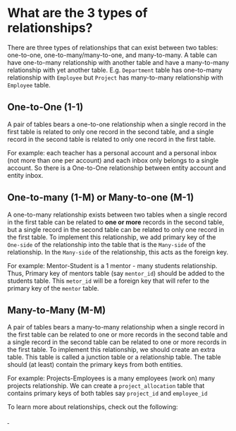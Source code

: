 # What are the 3 types of relationships?

There are three types of relationships that can exist between two tables:
one-to-one, one-to-many/many-to-one, and many-to-many. A table can have one-to-many relationship with another table and have a many-to-many relationship with yet another table. E.g. `Department` table has one-to-many relationship with `Employee` but `Project` has many-to-many relationship with `Employee` table.

## One-to-One (1-1)

A pair of tables bears a one-to-one relationship when a single record in the first table is related to only one record in the second table, and a single record in the second table is related to only one record in the first table.

For example: each teacher has a personal account and a personal inbox (not more than one per account) and each inbox only belongs to a single account. So there is a One-to-One relationship between entity account and entity inbox.

## One-to-many (1-M) or Many-to-one (M-1)

A one-to-many relationship exists between two tables when a single record in the first table can be related to **one or more** records in the second table, but a single record in the second table can be related to only one record in the first table. To implement this
relationship, we add primary key of the `One-side` of the relationship into the table that is the `Many-side` of the relationship. In the `Many-side` of the relationship, this acts as the foreign key.

For example: Mentor-Student is a 1 mentor - many students relationship. Thus, Primary key of mentors table (say `mentor_id`) should be added to the students table. This `metor_id` will be a foreign key that will refer to the primary key of the `mentor` table.

## Many-to-Many (M-M)

A pair of tables bears a many-to-many relationship when a single record in the first table can be related to one or more records in the second table and a single record in the second table can be related to one or more records in the first table. To implement this relationship, we should create an extra table. This table is called a junction table or a relationship table. The table should (at least) contain the primary keys from both entities.

For example: Projects-Employees is a many employees (work on) many projects relationship. We can create a `project_allocation` table that contains primary keys of both tables say `project_id` and `employee_id`

To learn more about relationships, check out the following:

<a href="https://www.youtube.com/watch?v=V5DyvUfsboA">
<img src="https://via.placeholder.com/728x90.png?text=Video+Preview+Coming+Soon" alt="" />
</a>

<a href="https://www.youtube.com/watch?v=NvrpuBAMddw">
<img src="https://via.placeholder.com/728x90.png?text=Video+Preview+Coming+Soon" alt="" />
</a>
